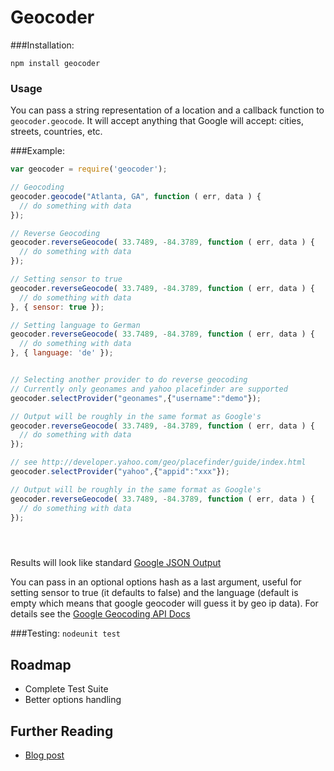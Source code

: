 # Geocoder

###Installation:

    npm install geocoder

### Usage

You can pass a string representation of a location and a callback function to `geocoder.geocode`. It will accept anything that Google will accept: cities, streets, countries, etc.

###Example:

```javascript
var geocoder = require('geocoder');

// Geocoding
geocoder.geocode("Atlanta, GA", function ( err, data ) {
  // do something with data
});

// Reverse Geocoding
geocoder.reverseGeocode( 33.7489, -84.3789, function ( err, data ) {
  // do something with data
});

// Setting sensor to true
geocoder.reverseGeocode( 33.7489, -84.3789, function ( err, data ) {
  // do something with data
}, { sensor: true });

// Setting language to German
geocoder.reverseGeocode( 33.7489, -84.3789, function ( err, data ) {
  // do something with data
}, { language: 'de' });


// Selecting another provider to do reverse geocoding
// Currently only geonames and yahoo placefinder are supported
geocoder.selectProvider("geonames",{"username":"demo"});

// Output will be roughly in the same format as Google's
geocoder.reverseGeocode( 33.7489, -84.3789, function ( err, data ) {
  // do something with data
});

// see http://developer.yahoo.com/geo/placefinder/guide/index.html
geocoder.selectProvider("yahoo",{"appid":"xxx"});

// Output will be roughly in the same format as Google's
geocoder.reverseGeocode( 33.7489, -84.3789, function ( err, data ) {
  // do something with data
});





```

Results will look like standard [Google JSON Output](http://code.google.com/apis/maps/documentation/geocoding/#JSON)

You can pass in an optional options hash as a last argument, useful for setting sensor to true (it defaults to false) and the language (default is empty which means that google geocoder will guess it by geo ip data). For details see the [Google Geocoding API Docs](http://code.google.com/intl/en-US/apis/maps/documentation/geocoding/#GeocodingRequests)

###Testing:
`nodeunit test`

## Roadmap
- Complete Test Suite
- Better options handling

## Further Reading
- [Blog post](http://blog.stephenwyattbush.com/2011/07/16/geocoding-with-nodejs/)
